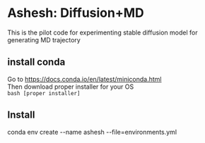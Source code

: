 # Ashesh: Diffusion+MD
This is the pilot code for experimenting stable diffusion model for generating MD trajectory
## install conda <br />
Go to https://docs.conda.io/en/latest/miniconda.html <br />
Then download proper installer for your OS  <br />
`bash [proper installer] ` <br />
## Install 
conda env create --name ashesh --file=environments.yml

